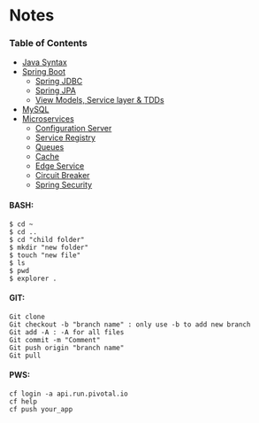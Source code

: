 # Notes

### Table of Contents

  * [Java Syntax](https://github.com/Ahmed3lmallah/Java-Portfolio/blob/master/Java.md)
  * [Spring Boot](https://github.com/Ahmed3lmallah/Java-Portfolio/blob/master/Spring.md)
	* [Spring JDBC](https://github.com/Ahmed3lmallah/Java-Portfolio/blob/master/SpringJDBC.md)
	* [Spring JPA](https://github.com/Ahmed3lmallah/Java-Portfolio/blob/master/SpringJPA.md)
	* [View Models, Service layer & TDDs](https://github.com/Ahmed3lmallah/Java-Portfolio/blob/master/ServiceLayer.md)
  * [MySQL](https://github.com/Ahmed3lmallah/Java-Portfolio/blob/master/mySQL.md)
  * [Microservices](https://github.com/Ahmed3lmallah/Java-Portfolio/blob/master/Microservices.md)
	* [Configuration Server](https://github.com/Ahmed3lmallah/Java-Portfolio/blob/master/Microservices.md#Configuration-Server)
	* [Service Registry](https://github.com/Ahmed3lmallah/Java-Portfolio/blob/master/Microservices.md#Service-Registry)
	* [Queues](https://github.com/Ahmed3lmallah/Java-Portfolio/blob/master/Microservices.md#Queues)
	* [Cache](https://github.com/Ahmed3lmallah/Java-Portfolio/blob/master/Microservices.md#cache)
	* [Edge Service](https://github.com/Ahmed3lmallah/Java-Portfolio/blob/master/Microservices.md#edge-service)
	* [Circuit Breaker](https://github.com/Ahmed3lmallah/Java-Portfolio/blob/master/Microservices.md#circuit-breaker-pattern)
	* [Spring Security](https://github.com/Ahmed3lmallah/Java-Portfolio/blob/master/Spring%20Security.md#spring-security)
	
#### BASH:

	$ cd ~
	$ cd ..
	$ cd "child folder"
	$ mkdir "new folder"
	$ touch "new file"
	$ ls
	$ pwd
	$ explorer .

#### GIT:

	Git clone
	Git checkout -b "branch name" : only use -b to add new branch
	Git add -A : -A for all files
	Git commit -m "Comment" 
	Git push origin "branch name"
	Git pull
	
#### PWS:
		
	cf login -a api.run.pivotal.io
	cf help
	cf push your_app